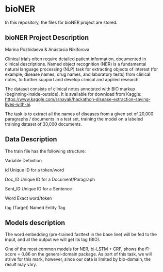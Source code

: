 # bioNER
In this repository, the files for bioNER project are stored.

## bioNER Project Description
Marina Pozhidaeva & Anastasia Nikiforova

Clinical trials often require detailed patient information, documented in clinical descriptions. Named object recognition (NER) is a fundamental natural language processing (NLP) task for extracting objects of interest (for example, disease names, drug names, and laboratory tests) from clinical notes, to further support and develop clinical and applied research.

The dataset consists of clinical notes annotated with BIO markup (beginning-inside-outside). It is available for download from Kaggle:
https://www.kaggle.com/rsnayak/hackathon-disease-extraction-saving-lives-with-ai. 

The task is to extract all the names of diseases from a given set of 20,000 paragraphs / documents in a test set, training the model on a labeled training dataset of 30,000 documents.

## Data Description

The train file has the following structure:

Variable Definition

id Unique ID for a token/word

Doc_ID Unique ID for a Document/Paragraph

Sent_ID Unique ID for a Sentence

Word Exact word/token

tag (Target) Named Entity Tag

## Models description 

The word embedding (pre-trained fasttext in the base line) will be fed to the input, and at the output we will get its tag (BIO).

One of the most common models for NER, bi-LSTM + CRF, shows the f1-score = 0.86 on the general-domain package. As part of this task, we will strive for this mark, however, since our data is limited by bio-domain, the result may vary.
